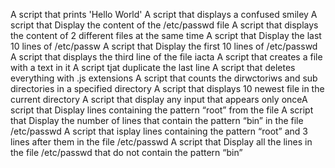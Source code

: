 A script that prints 'Hello World'
A script that displays a confused smiley
A script that Display the content of the /etc/passwd file 
A script that displays the content of 2 different files at the same time 
A script that Display the last 10 lines of /etc/passw
A script that Display the first 10 lines of /etc/passwd
A script that displays the third line of the file iacta
A script that creates a file with a text in it 
A script tjat duplicate the last line
A script that deletes everything with .js extensions
A script that counts the dirwctoriws and sub directories in a specified directory
A script that displays 10 newest file in the current directory
A script that display any input that appears only onceA script that Display lines containing the pattern “root” from the file
A script that Display the number of lines that contain the pattern “bin” in the file /etc/passwd
A script that isplay lines containing the pattern “root” and 3 lines after them in the file /etc/passwd
A script that Display all the lines in the file /etc/passwd that do not contain the pattern “bin” 
